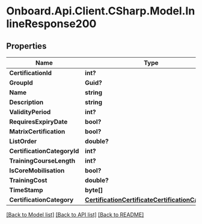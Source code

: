 # Onboard.Api.Client.CSharp.Model.InlineResponse200
## Properties

Name | Type | Description | Notes
------------ | ------------- | ------------- | -------------
**CertificationId** | **int?** |  | [optional] 
**GroupId** | **Guid?** |  | [optional] 
**Name** | **string** |  | [optional] 
**Description** | **string** |  | [optional] 
**ValidityPeriod** | **int?** |  | [optional] 
**RequiresExpiryDate** | **bool?** |  | [optional] 
**MatrixCertification** | **bool?** |  | [optional] 
**ListOrder** | **double?** |  | [optional] 
**CertificationCategoryId** | **int?** |  | [optional] 
**TrainingCourseLength** | **int?** |  | [optional] 
**IsCoreMobilisation** | **bool?** |  | [optional] 
**TrainingCost** | **double?** |  | [optional] 
**TimeStamp** | **byte[]** |  | [optional] 
**CertificationCategory** | [**CertificationCertificateCertificationCategory**](CertificationCertificateCertificationCategory.md) |  | [optional] 

[[Back to Model list]](../README.md#documentation-for-models) [[Back to API list]](../README.md#documentation-for-api-endpoints) [[Back to README]](../README.md)

